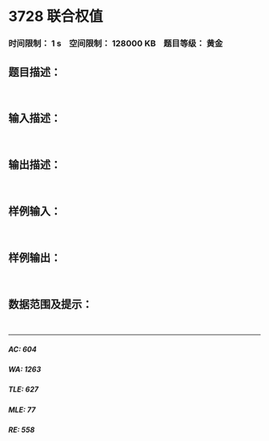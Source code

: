 # 3728 联合权值   
### 时间限制： 1 s&nbsp;&nbsp;&nbsp;&nbsp;空间限制： 128000 KB&nbsp;&nbsp;&nbsp;&nbsp;题目等级： 黄金  
## 题目描述：  

<pre>

</pre>
  
  
## 输入描述：  

<pre>

</pre>
  
  
## 输出描述：  

<pre>

</pre>
  
  
## 样例输入：  

<pre>

</pre>
  
  
## 样例输出：  

<pre>

</pre>
  
  
## 数据范围及提示：  

<pre>

</pre>
  
  
***  

##### AC: 604  
##### WA: 1263  
##### TLE: 627  
##### MLE: 77  
##### RE: 558  
